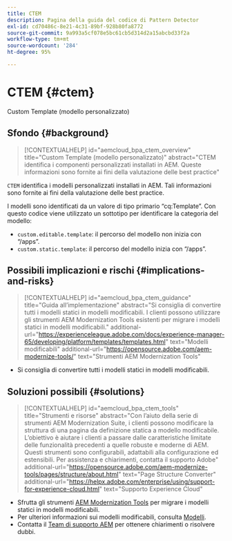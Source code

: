 ```yaml
---
title: CTEM
description: Pagina della guida del codice di Pattern Detector
exl-id: cd70486c-8e21-4c31-89bf-928b80fa8772
source-git-commit: 9a993a5cf078e5bc61cb5d314d2a15abcbd33f2a
workflow-type: tm+mt
source-wordcount: '284'
ht-degree: 95%

---
```


# CTEM {#ctem}

Custom Template (modello personalizzato)

## Sfondo {#background}

>[!CONTEXTUALHELP]
>id="aemcloud_bpa_ctem_overview"
>title="Custom Template (modello personalizzato)"
>abstract="CTEM identifica i componenti personalizzati installati in AEM. Queste informazioni sono fornite ai fini della valutazione delle best practice"

`CTEM` identifica i modelli personalizzati installati in AEM. Tali informazioni sono fornite ai fini della valutazione delle best practice.

I modelli sono identificati da un valore di tipo primario “cq:Template”. Con questo codice viene utilizzato un sottotipo per identificare la categoria del modello:

* `custom.editable.template`: il percorso del modello non inizia con “/apps”.
* `custom.static.template`: il percorso del modello inizia con “/apps”.

## Possibili implicazioni e rischi {#implications-and-risks}

>[!CONTEXTUALHELP]
>id="aemcloud_bpa_ctem_guidance"
>title="Guida all’implementazione"
>abstract="Si consiglia di convertire tutti i modelli statici in modelli modificabili. I clienti possono utilizzare gli strumenti AEM Modernization Tools esistenti per migrare i modelli statici in modelli modificabili."
>additional-url="https://experienceleague.adobe.com/docs/experience-manager-65/developing/platform/templates/templates.html" text="Modelli modificabili"
>additional-url="https://opensource.adobe.com/aem-modernize-tools/" text="Strumenti AEM Modernization Tools"

* Si consiglia di convertire tutti i modelli statici in modelli modificabili.

## Soluzioni possibili {#solutions}

>[!CONTEXTUALHELP]
>id="aemcloud_bpa_ctem_tools"
>title="Strumenti e risorse"
>abstract="Con l’aiuto della serie di strumenti AEM Modernization Suite, i clienti possono modificare la struttura di una pagina da definizione statica a modello modificabile. L’obiettivo è aiutare i clienti a passare dalle caratteristiche limitate delle funzionalità precedenti a quelle robuste e moderne di AEM. Questi strumenti sono configurabili, adattabili alla configurazione ed estensibili. Per assistenza e chiarimenti, contatta il supporto Adobe"
>additional-url="https://opensource.adobe.com/aem-modernize-tools/pages/structure/about.html" text="Page Structure Converter"
>additional-url="https://helpx.adobe.com/enterprise/using/support-for-experience-cloud.html" text="Supporto Experience Cloud"

* Sfrutta gli strumenti [AEM Modernization Tools](https://opensource.adobe.com/aem-modernize-tools/) per migrare i modelli statici in modelli modificabili.
* Per ulteriori informazioni sui modelli modificabili, consulta [Modelli](https://experienceleague.adobe.com/docs/experience-manager-65/developing/platform/templates/templates.html?lang=it).
* Contatta il [Team di supporto AEM](https://helpx.adobe.com/it/enterprise/using/support-for-experience-cloud.html) per ottenere chiarimenti o risolvere dubbi.
